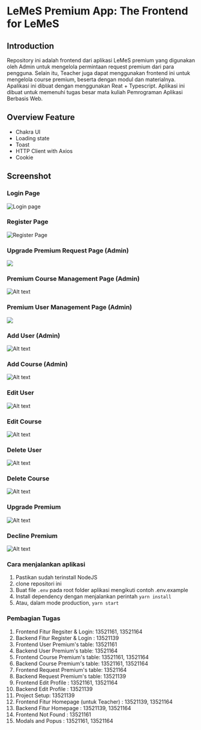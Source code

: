 # LeMeS Premium App: The Frontend for LeMeS

## Introduction

Repository ini adalah frontend dari aplikasi LeMeS premium yang digunakan oleh Admin untuk mengelola permintaan request premium dari para pengguna. Selain itu, Teacher juga dapat menggunakan frontend ini untuk mengelola course premium, beserta dengan modul dan materialnya. Apalikasi ini dibuat dengan menggunakan Reat + Typescript. Aplikasi ini dibuat untuk memenuhi tugas besar mata kuliah Pemrograman Aplikasi Berbasis Web.

## Overview Feature

- Chakra UI
- Loading state
- Toast
- HTTP Client with Axios
- Cookie

## Screenshot

### Login Page
![Login page ](image-1.png)
### Register Page
![Register Page](image.png)
### Upgrade Premium Request Page (Admin)
![](image-2.png)

### Premium Course Management Page (Admin)
![Alt text](image-3.png)

### Premium User Management Page (Admin)
![](image-4.png)

### Add User (Admin)
![Alt text](image-5.png)

### Add Course (Admin)
![Alt text](image-6.png)

### Edit User
![Alt text](image-7.png)

### Edit Course
![Alt text](image-8.png)

### Delete User
![Alt text](image-10.png)

### Delete Course
![Alt text](image-9.png)
### Upgrade Premium
![Alt text](image-11.png)

### Decline Premium
![Alt text](image-12.png)

### Cara menjalankan aplikasi

1. Pastikan sudah terinstall NodeJS
2. clone repositori ini
3. Buat file `.env` pada root folder aplikasi mengikuti contoh .env.example
4. Install dependency dengan menjalankan perintah `yarn install`
6. Atau, dalam mode production, `yarn start`

### Pembagian Tugas

1. Frontend Fitur Regsiter & Login: 13521161, 13521164
2. Backend Fitur Register & Login : 13521139
3. Frontend User Premium's table: 13521161
4. Backend  User Premium's table: 13521164
5. Frontend Course Premium's table: 13521161, 13521164
6. Backend  Course Premium's table: 13521161, 13521164
7. Frontend Request Premium's table: 13521164
8. Backend  Request Premium's table: 13521139
9. Frontend Edit Profile : 13521161, 13521164
10. Backend Edit Profile : 13521139
11. Project Setup: 13521139
12. Frontend Fitur Homepage (untuk Teacher) : 13521139, 13521164
13. Backend Fitur Homepage : 13521139, 13521164
14. Frontend Not Found : 13521161
15. Modals and Popus : 13521161, 13521164
